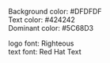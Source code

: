Background color: #DFDFDF <br />
Text color: #424242 <br />
Dominant color: #5C68D3 <br />

logo font: Righteous <br />
text font: Red Hat Text
